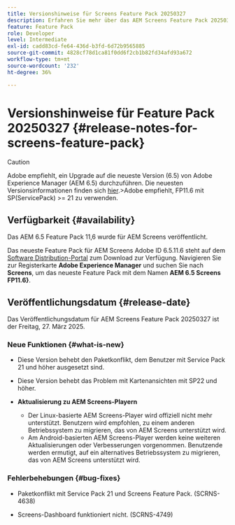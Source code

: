 ```yaml
---
title: Versionshinweise für Screens Feature Pack 20250327
description: Erfahren Sie mehr über das AEM Screens Feature Pack 20250327, das am Freitag, 27. März 2025 veröffentlicht wurde.
feature: Feature Pack
role: Developer
level: Intermediate
exl-id: cadd83cd-fe64-436d-b3fd-6d72b9565885
source-git-commit: 4828cf78d1ca81f0dd6f2cb1b82fd34afd93a672
workflow-type: tm+mt
source-wordcount: '232'
ht-degree: 36%

---
```


# Versionshinweise für Feature Pack 20250327 {#release-notes-for-screens-feature-pack}

>[!CAUTION]
>Adobe empfiehlt, ein Upgrade auf die neueste Version (6.5) von Adobe Experience Manager (AEM 6.5) durchzuführen. Die neuesten Versionsinformationen finden sich [hier](https://experienceleague.adobe.com/de/docs/experience-manager-65/content/release-notes/release-notes).
>&#x200B;>Adobe empfiehlt, FP11.6 mit SP(ServicePack) >= 21 zu verwenden.

## Verfügbarkeit {#availability}

Das AEM 6.5 Feature Pack 11,6 wurde für AEM Screens veröffentlicht.

Das neueste Feature Pack für AEM Screens Adobe ID 6.5.11.6 steht auf dem [Software Distribution-Portal](https://experience.adobe.com/#/downloads/content/software-distribution/de/aem.html) zum Download zur Verfügung. Navigieren Sie zur Registerkarte **Adobe Experience Manager** und suchen Sie nach **Screens**, um das neueste Feature Pack mit dem Namen **AEM 6.5 Screens FP11.6&rbrace;**.

## Veröffentlichungsdatum {#release-date}

Das Veröffentlichungsdatum für AEM Screens Feature Pack 20250327 ist der Freitag, 27. März 2025.

### Neue Funktionen {#what-is-new}

* Diese Version behebt den Paketkonflikt, dem Benutzer mit Service Pack 21 und höher ausgesetzt sind.

* Diese Version behebt das Problem mit Kartenansichten mit SP22 und höher.

* **Aktualisierung zu AEM Screens-Playern**
   * Der Linux-basierte AEM Screens-Player wird offiziell nicht mehr unterstützt. Benutzern wird empfohlen, zu einem anderen Betriebssystem zu migrieren, das von AEM Screens unterstützt wird.
   * Am Android-basierten AEM Screens-Player werden keine weiteren Aktualisierungen oder Verbesserungen vorgenommen. Benutzende werden ermutigt, auf ein alternatives Betriebssystem zu migrieren, das von AEM Screens unterstützt wird.

### Fehlerbehebungen {#bug-fixes}

* Paketkonflikt mit Service Pack 21 und Screens Feature Pack. (SCRNS-4638)

* Screens-Dashboard funktioniert nicht. (SCRNS-4749)
